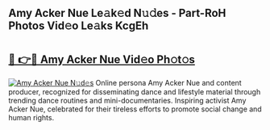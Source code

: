 ## Amy Acker Nue Le𝚊k𝚎d N𝚞𝚍es - Part-RoH Photos Vid𝚎o Le𝚊ks KcgEh

# <h2><a href="http://fb3xek.evod.top/?m=Amy+Acker+Nue">🔗 👉🔴 Amy Acker Nue Vid𝚎o Ph𝚘t𝚘s</a></h2>

[![Amy Acker Nue N𝚞d𝚎s](https://i.imgur.com/8V9OHl7.gif)](http://fb3xek.evod.top/?m=Amy+Acker+Nue)
Online persona Amy Acker Nue and content producer, recognized for disseminating dance and lifestyle material through trending dance routines and mini-documentaries. Inspiring activist Amy Acker Nue, celebrated for their tireless efforts to promote social change and human rights. 
